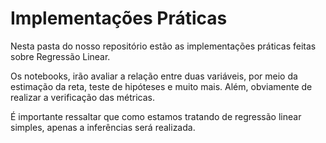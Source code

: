 # Implementações Práticas

Nesta pasta do nosso repositório estão as implementações práticas feitas sobre Regressão Linear.

Os notebooks, irão avaliar a relação entre duas variáveis, por meio da estimação da reta, teste de hipóteses e muito mais. Além, obviamente de realizar a verificação das métricas.

É importante ressaltar que como estamos tratando de regressão linear simples, apenas a inferências será realizada.
